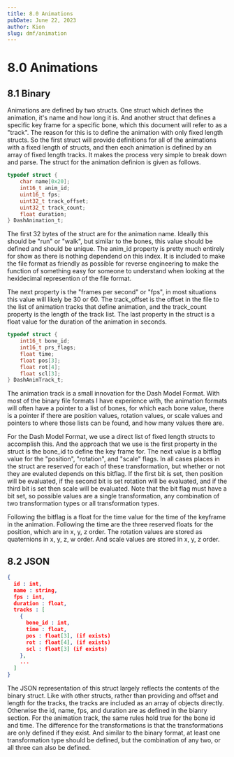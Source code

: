 ```yaml
---
title: 8.0 Animations
pubDate: June 22, 2023
author: Kion
slug: dmf/animation
---
```


# 8.0 Animations

## 8.1 Binary

Animations are defined by two structs. One struct which defines the animation, it's name and how long it is. And another struct that defines a specific key frame for a specific bone, which this document will refer to as a "track". The reason for this is to define the animation with only fixed length structs. So the first struct will provide definitions for all of the animations with a fixed length of structs, and then each animation is defined by an array of fixed length tracks. It makes the process very simple to break down and parse. The struct for the animation definion is given as follows.

```c
typedef struct {
	char name[0x20];
	int16_t anim_id;
	uint16_t fps;
	uint32_t track_offset;
	uint32_t track_count;
	float duration;
} DashAnimation_t;
```

The first 32 bytes of the struct are for the animation name. Ideally this should be "run" or "walk", but similar to the bones, this value should be defined and should be unique. The anim_id property is pretty much entirely for show as there is nothing dependend on this index. It is included to make the file format as friendly as possible for reverse engineering to make the function of something easy for someone to understand when looking at the hexidecimal represention of the file format.

The next property is the "frames per second" or "fps", in most situations this value will likely be 30 or 60. The track_offset is the offset in the file to the list of animation tracks that define animation, and the track_count property is the length of the track list. The last property in the struct is a float value for the duration of the animation in seconds.

```c
typedef struct {
	int16_t bone_id;
	int16_t prs_flags;
	float time;
	float pos[3];
	float rot[4];
	float scl[3];
} DashAnimTrack_t;
```

The animation track is a small innovation for the Dash Model Format. With most of the binary file formats I have experience with, the animation formats will often have a pointer to a list of bones, for which each bone value, there is a pointer if there are position values, rotation values, or scale values and pointers to where those lists can be found, and how many values there are. 

For the Dash Model Format, we use a direct list of fixed length structs to accomplish this. And the approach that we use is the first property in the struct is the bone_id to define the key frame for. The next value is a bitflag value for the "position", "rotation", and "scale" flags. In all cases places in the struct are reserved for each of these transformation, but whether or not they are evaluted depends on this bitflag. If the first bit is set, then position will be evaluated, if the second bit is set rotation will be evaluated, and if the third bit is set then scale will be evaluated. Note that the bit flag must have a bit set, so possible values are a single transformation, any combination of two transformation types or all transformation types. 

Following the bitflag is a float for the time value for the time of the keyframe in the animation. Following the time are the three reserved floats for the position, which are in x, y, z order. The rotation values are stored as quaternions in x, y, z, w order. And scale values are stored in x, y, z order.

## 8.2 JSON

```json
{
  id : int,
  name : string, 
  fps : int,
  duration : float, 
  tracks : [
    {
      bone_id : int,
      time : float,
      pos : float[3], (if exists)
      rot : float[4], (if exists)
      scl : float[3] (if exists)
    },
    ...
  ]
}
```

The JSON representation of this struct largely reflects the contents of the binary struct. Like with other structs, rather than providing and offset and length for the tracks, the tracks are included as an array of objects directly. Otherwise the id, name, fps, and duration are as defined in the bianry section. For the animation track, the same rules hold true for the bone id and time. The difference for the transformations is that the transformations are only defined if they exist. And similar to the binary format, at least one transformation type should be defined, but the combination of any two, or all three can also be defined.

